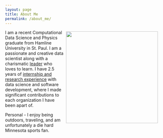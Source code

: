 ```yaml
---
layout: page
title: About Me
permalink: /about_me/
---
```


<img src="/Electron-Microscope-169.png" width="300"  align="right" style= "padding:5px">

I am a recent Computational Data Science and Physics graduate from Hamline University in St. Paul. I am a passionate and creative data scientist along with a charismatic [leader](https://zgriebel.github.io/awards_and_achievements/) who loves to learn. I have 2.5 years of [internship and research experience](https://zgriebel.github.io/Experience/) with data science and software development, where I made significant contributions to each organization I have been apart of.

Personal - I enjoy being outdoors, traveling, and am unfortunately a die hard Minnesota sports fan.
